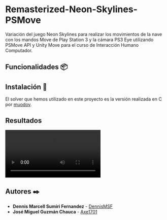 # Remasterized-Neon-Skylines-PSMove

Variación del juego Neon Skylines para realizar los movimientos de la nave con los mandos Move de Play Station 3 y la cámara PS3 Eye utilizando PSMove API y Unity Move para el curso de Interacción Humano Computador.

## Funcionalidades 📦



## Instalación 📖

El solver que hemos utilizado en este proyecto es la versión realizada en C por [muodov](https://github.com/muodov/kociemba).

## Resultados
![Demo](https://github.com/Axe1701/Rubik-s-Cube-Proyect/blob/master/Demo%20Cubo%20Rubik.mp4)

## Autores ✒️

* **Dennis Marcell Sumiri Fernandez** - [DennisMSF](https://github.com/dennisMSF)
* **José Miguel Guzmán Chauca** - [Axe1701](https://github.com/Axe1701)
